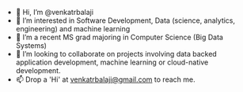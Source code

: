 - 👋 Hi, I’m @venkatrbalaji
- 👀 I’m interested in Software Development, Data (science, analytics, engineering) and machine learning
- 🌱 I’m a recent MS grad majoring in Computer Science (Big Data Systems)
- 💞️ I’m looking to collaborate on projects involving data backed application development, machine learning or cloud-native development.
- 📫 Drop a 'Hi' at venkatrbalaji@gmail.com to reach me.

<!---
venkatrbalaji/venkatrbalaji is a ✨ special ✨ repository because its `README.md` (this file) appears on your GitHub profile.
You can click the Preview link to take a look at your changes.
--->
